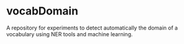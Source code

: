 vocabDomain
===========

A repository for experiments to detect automatically the domain of a vocabulary using NER tools and machine learning.

